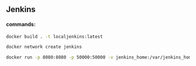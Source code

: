 ## Jenkins

#### commands:

```bash
docker build . -t localjenkins:latest
```

```bash
docker network create jenkins
```

```bash
docker run -p 8080:8080 -p 50000:50000 -v jenkins_home:/var/jenkins_home localjenkins:latest
```